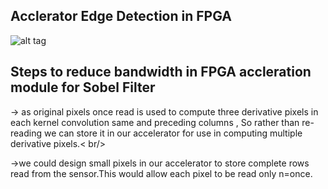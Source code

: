 ## Acclerator Edge Detection in FPGA

![alt tag](https://raw.githubusercontent.com/sagniknitr/Real-time-sobel-filter-in-FPGA/edit/master/sobel_pipeline.png)


## Steps to reduce bandwidth in FPGA accleration module for Sobel Filter

-> as original pixels once read is used to compute three derivative pixels in each kernel convolution same and preceding columns , So rather than re-reading we can store it in our accelerator for use in computing multiple derivative pixels.< br/>

->we could design small pixels in our accelerator to store complete rows read from the sensor.This would allow each pixel to be read only n=once.
